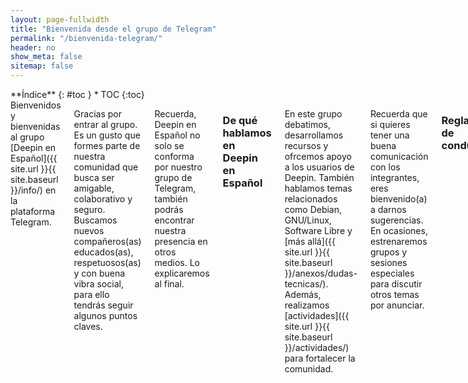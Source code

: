```yaml
---
layout: page-fullwidth
title: "Bienvenida desde el grupo de Telegram"
permalink: "/bienvenida-telegram/"
header: no
show_meta: false
sitemap: false
---
```

<div class="row">
<div class="medium-4 medium-push-8 columns" markdown="1">
<div class="panel radius" markdown="1">
**Índice**
{: #toc }
*  TOC
{:toc}
</div>
</div><!-- /.medium-4.columns -->

<div class="medium-8 medium-pull-4 columns" markdown="1">
Bienvenidos y bienvenidas al grupo [Deepin en Español]({{ site.url }}{{ site.baseurl }}/info/) en la plataforma Telegram.

Gracias por entrar al grupo. Es un gusto que formes parte de nuestra comunidad que busca ser amigable, colaborativo y seguro. Buscamos nuevos compañeros(as) educados(as), respetuosos(as) y con buena vibra social, para ello tendrás seguir algunos puntos claves.

Recuerda, Deepin en Español no solo se conforma por nuestro grupo de Telegram, también podrás encontrar nuestra presencia en otros medios. Lo explicaremos al final.

### De qué hablamos en Deepin en Español
En este grupo debatimos, desarrollamos recursos y ofrcemos apoyo a los usuarios de Deepin. También hablamos temas relacionados como Debian, GNU/Linux, Software Libre y [más allá]({{ site.url }}{{ site.baseurl }}/anexos/dudas-tecnicas/). Además, realizamos [actividades]({{ site.url }}{{ site.baseurl }}/actividades/) para fortalecer la comunidad.

Recuerda que si quieres tener una buena comunicación con los integrantes, eres bienvenido(a) a darnos sugerencias. En ocasiones, estrenaremos grupos y sesiones especiales para discutir otros temas por anunciar.

### Reglas de conducta
Es posible que ocurran estas acciones:
* Algunos usuarios son desarrolladores, diseñadores gráficos o colaboran en otras actividades para desarrollar Deepin. Si tienes la posibilidad de participar, anuncia en este grupo.
* En ocasiones, el personal oficial de Deepin podría anunciar novedades o conversaciones. Para eso, nos comunicamos en inglés cuando sea necesario.

Las siguientes acciones deben realizarse con moderación, salvo aviso del moderador. Si cometes la falta serás **advertido(a)** por primera vez; al cometer otra falta de mala fe, serías **suspendido(a) temporalmente** del grupo:
* Mal uso de los bots: Ten cuidado con icono de "/" en el cuadro de diálogo y jugar con el bot. Esas órdenes de los bots se usan en situaciones concretas. Si hubo un error, borra los mensajes a tiempo.
* Flood: Envíar varias veces el mismo mensaje por un breve tiempo no es buena idea, escribir "asdfgh" tampoco, o enviar demasiados stickers y GIFS **sin valor expresivo arruina el flujo de comunicación**.
* Off-Topic: Este grupo se enfoca en Deepin y temas afines explicadas en la presentación. Sin embargo, evita hablar de otras distribuciones (excepto que sea un [sabor de Deepin]({{ site.url }}{{ site.baseurl }}/manual/sabores)), sistemas operativos y otras cosas ajenas al tema y que desvirtúa el verdadero objetivo de la comunidad.
* Software experimental: Si el programa que vas a portar no es para uso cotidiano, y que podría ser motivo de **"romper el sistema operativo"**, advierte al público (con una guía de instalación y una etiqueta tipo `#test` si es posible).

Las siguientes acciones deben evitarse, de lo contrario serías **expulsado(a) permanentemente** del grupo:
* Spam: Promocionar otros grupos y comunidades sin autorización de los administradores con el único beneficio del publicista es inaceptable.
* Acoso: Molestar a la comunidad o a sus administradores. Si no tienes confianza con los usuarios, actúa con dignidad y evita actitudes sospechosas. Pero si tienes amistad o confianza, mantén el respeto para dar el ejemplo.
* Añadir bots: No envíes bots sin ser revisados por el administrador. Si el administrador detecta actos indebidos, podrá expulsar al usuario y al bot sin previo aviso.
* Contenido chocante: Provocar con material pornográfico, violencia gratuita o contenido que incite al daño de la dignidad humana.

### Páginas de ayuda
* Para quienes no conocen el sistema operativo, tenemos lista [una página de presentación]({{ site.url }}{{ site.baseurl }}/presentacion) y un catálogo de [dudas frecuentes]({{ site.url }}{{ site.baseurl }}/dudas) para ganar tiempo.
* Estamos también en [Google+](https://plus.google.com/communities/115544729561220868525) (administrado por @Car), [Github](https://github.com/deepin-espanol) (creado por Diego, administrado junto a @Ampiflow02 y @G4SP3R) y [Facebook](https://www.facebook.com/DeepinOSenEspanol/) (administrado por Roberto Bervih).
* Para ser transparentes, tenemos un [enlace](https://combot.org/chat/-1001050493375) para ver la actividad de nuestro grupo, incluyendo las horas con mayor intercambio de mensajes.
* Estas reglas no aplican al blog de Deepin en Español, [usamos los terminos de uso en general]({{ site.url }}{{ site.baseurl }}/info/tos).
</div><!-- /.medium-8.columns -->
</div><!-- /.row -->
